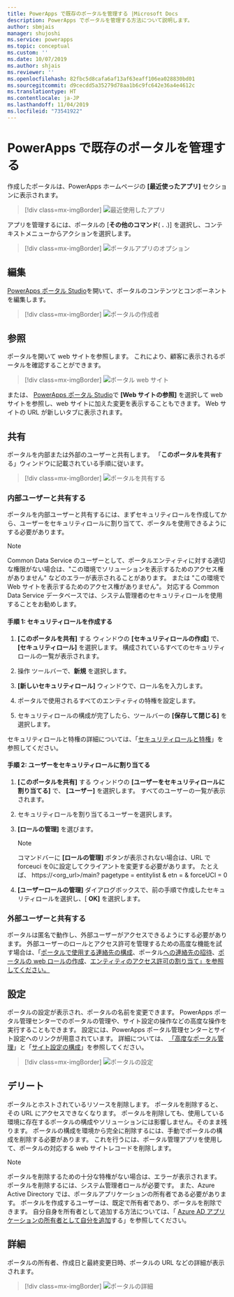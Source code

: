 ```yaml
---
title: PowerApps で既存のポータルを管理する |Microsoft Docs
description: PowerApps でポータルを管理する方法について説明します。
author: sbmjais
manager: shujoshi
ms.service: powerapps
ms.topic: conceptual
ms.custom: ''
ms.date: 10/07/2019
ms.author: shjais
ms.reviewer: ''
ms.openlocfilehash: 82fbc5d8cafa6af13af63eaff106ea028830bd01
ms.sourcegitcommit: d9cecdd5a35279d78aa1b6c9fc642e36a4e4612c
ms.translationtype: HT
ms.contentlocale: ja-JP
ms.lasthandoff: 11/04/2019
ms.locfileid: "73541922"
---
```

# <a name="manage-existing-portals-in-powerapps"></a>PowerApps で既存のポータルを管理する

作成したポータルは、PowerApps ホームページの **[最近使ったアプリ]** セクションに表示されます。

> [!div class=mx-imgBorder]
> ![最近使用したアプリ](media/recent-apps.png "最近使用したアプリ")  

アプリを管理するには、ポータルの [**その他のコマンド**( **.** .)] を選択し、コンテキストメニューからアクションを選択します。

> [!div class=mx-imgBorder]
> ![ポータルアプリのオプション](media/portal-app-options.png "ポータルアプリのオプション")  

## <a name="edit"></a>編集

[PowerApps ポータル Studio](portal-designer-anatomy.md)を開いて、ポータルのコンテンツとコンポーネントを編集します。  

> [!div class=mx-imgBorder]
> ![ポータルの作成者](media/portal-maker.png "ポータルの作成者")  

## <a name="browse"></a>参照

ポータルを開いて web サイトを参照します。 これにより、顧客に表示されるポータルを確認することができます。

> [!div class=mx-imgBorder]
> ![ポータル web サイト](media/portal-website.png "ポータル web サイト")  

または、 [PowerApps ポータル Studio](portal-designer-anatomy.md)で **[Web サイトの参照]** を選択して web サイトを参照し、web サイトに加えた変更を表示することもできます。 Web サイトの URL が新しいタブに表示されます。

## <a name="share"></a>共有

ポータルを内部または外部のユーザーと共有します。 「**このポータルを共有**する」ウィンドウに記載されている手順に従います。

> [!div class=mx-imgBorder]
> ![ポータルを共有する](media/share-portal.png "ポータルを共有する")  

### <a name="share-with-internal-users"></a>内部ユーザーと共有する

ポータルを内部ユーザーと共有するには、まずセキュリティロールを作成してから、ユーザーをセキュリティロールに割り当てて、ポータルを使用できるようにする必要があります。

> [!NOTE]
> Common Data Service のユーザーとして、ポータルエンティティに対する適切な権限がない場合は、"この環境でソリューションを表示するためのアクセス権がありません" などのエラーが表示されることがあります。 または "この環境で Web サイトを表示するためのアクセス権がありません"。 対応する Common Data Service データベースでは、システム管理者のセキュリティロールを使用することをお勧めします。

#### <a name="step-1-create-a-security-role"></a>手順 1: セキュリティロールを作成する

1.  **[このポータルを共有]** する ウィンドウの **[セキュリティロールの作成]** で、 **[セキュリティロール]** を選択します。 構成されているすべてのセキュリティロールの一覧が表示されます。

2.  操作 ツールバーで、**新規** を選択します。

3.  **[新しいセキュリティロール]** ウィンドウで、ロール名を入力します。

4.  ポータルで使用されるすべてのエンティティの特権を設定します。

5.  セキュリティロールの構成が完了したら、ツールバーの **[保存して閉じる]** を選択します。

セキュリティロールと特権の詳細については、「[セキュリティロールと特権](https://docs.microsoft.com/power-platform/admin/security-roles-privileges)」を参照してください。

#### <a name="step-2-assign-users-to-the-security-role"></a>手順 2: ユーザーをセキュリティロールに割り当てる

1.  **[このポータルを共有]** する ウィンドウの **[ユーザーをセキュリティロールに割り当てる]** で、 **[ユーザー]** を選択します。 すべてのユーザーの一覧が表示されます。

2.  セキュリティロールを割り当てるユーザーを選択します。

3.  **[ロールの管理]** を選びます。

    > [!NOTE]
    > コマンドバーに **[ロールの管理]** ボタンが表示されない場合は、URL で forceuci を0に設定してクライアントを変更する必要があります。 たとえば、 https://&lt;org\_url&gt;/main? pagetype = entitylist & etn = & forceUCI = 0

4.  **[ユーザーロールの管理]** ダイアログボックスで、前の手順で作成したセキュリティロールを選択し、[ **OK]** を選択します。

### <a name="share-with-external-users"></a>外部ユーザーと共有する

ポータルは匿名で動作し、外部ユーザーがアクセスできるようにする必要があります。 外部ユーザーのロールとアクセス許可を管理するための高度な機能を試す場合は、「[ポータルで使用する連絡先の構成](configure/configure-contacts.md)、ポータル[への連絡先の招待](configure/invite-contacts.md)、[ポータルの web ロールの作成](configure/create-web-roles.md)、[エンティティのアクセス許可の割り当て」を参照してください。](configure/assign-entity-permissions.md)  

## <a name="settings"></a>設定

ポータルの設定が表示され、ポータルの名前を変更できます。 PowerApps ポータル管理センターでのポータルの管理や、サイト設定の操作などの高度な操作を実行することもできます。 設定には、PowerApps ポータル管理センターとサイト設定へのリンクが用意されています。 詳細については、 [「高度なポータル管理](admin/admin-overview.md)」と「[サイト設定の構成](configure/configure-site-settings.md)」を参照してください。  

> [!div class=mx-imgBorder]
> ![ポータルの設定](media/portal-settings.png "ポータルの設定")  

## <a name="delete"></a>デリート

ポータルとホストされているリソースを削除します。 ポータルを削除すると、その URL にアクセスできなくなります。 ポータルを削除しても、使用している環境に存在するポータルの構成やソリューションには影響しません。そのまま残ります。
ポータルの構成を環境から完全に削除するには、手動でポータルの構成を削除する必要があります。 これを行うには、ポータル管理アプリを使用して、ポータルの対応する web サイトレコードを削除します。

> [!NOTE]
> ポータルを削除するための十分な特権がない場合は、エラーが表示されます。 ポータルを削除するには、システム管理者ロールが必要です。 また、Azure Active Directory では、ポータルアプリケーションの所有者である必要があります。 ポータルを作成するユーザーは、既定で所有者であり、ポータルを削除できます。 自分自身を所有者として追加する方法については、「 [Azure AD アプリケーションの所有者として自分を追加](admin/admin-overview.md#add-yourself-as-an-owner-of-the-azure-ad-application)する」を参照してください。

## <a name="details"></a>詳細

ポータルの所有者、作成日と最終変更日時、ポータルの URL などの詳細が表示されます。

> [!div class=mx-imgBorder]
> ![ポータルの詳細](media/portal-details.png "ポータルの詳細")  

